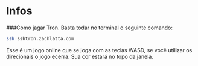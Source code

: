 # Infos

###Como jagar Tron.
Basta todar no terminal o seguinte comando:

```sh
ssh sshtron.zachlatta.com
```

Esse é um jogo online que se joga com as teclas WASD, se você
utilizar os direcionais o jogo ecerra.
Sua cor estará no topo da janela.

